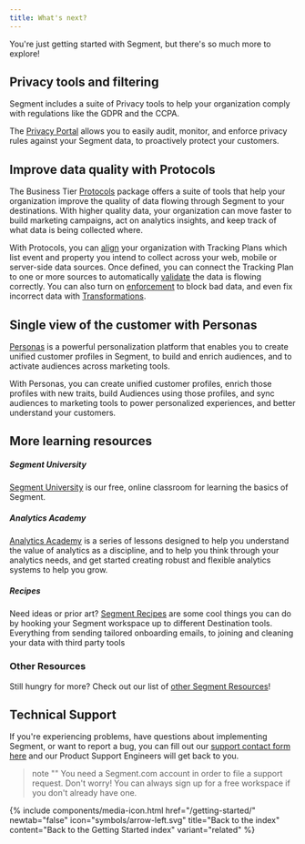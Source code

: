 ```yaml
---
title: What's next?
---
```


You're just getting started with Segment, but there's so much more to explore!

## Privacy tools and filtering

Segment includes a suite of Privacy tools to help your organization comply with regulations like the GDPR and the CCPA.

The [Privacy Portal](/docs/privacy-portal/portal/) allows you to easily audit, monitor, and enforce privacy rules against your Segment data, to proactively protect your customers.

## Improve data quality with Protocols

The Business Tier [Protocols](/docs/protocols/) package offers a suite of tools that help your organization improve the quality of data flowing through Segment to your destinations. With higher quality data, your organization can move faster to build marketing campaigns, act on analytics insights, and keep track of what data is being collected where. 

With Protocols, you can [align](/docs/protocols/align) your organization with Tracking Plans which list event and property you intend to collect across your web, mobile or server-side data sources. Once defined, you can connect the Tracking Plan to one or more sources to automatically [validate](/docs/protocols/validate) the data is flowing correctly. You can also turn on [enforcement](/docs/protocols/enforce) to block bad data, and even fix incorrect data with [Transformations](/docs/protocols/transform).

## Single view of the customer with Personas

[Personas](/docs/personas/) is a powerful personalization platform that enables you to create unified customer profiles in Segment, to build and enrich audiences, and to activate audiences across marketing tools.

With Personas, you can create unified customer profiles, enrich those profiles with new traits, build Audiences using those profiles, and sync audiences to marketing tools to power personalized experiences, and better understand your customers.


## More learning resources


##### Segment University

[Segment University](https://university.segment.com/?utm=docs) is our free, online classroom for learning the basics of Segment.

##### Analytics Academy

[Analytics Academy](https://segment.com/academy/?utm=docs) is a series of lessons designed to help you understand the value of analytics as a discipline, and to help you think through your analytics needs, and get started creating robust and flexible analytics systems to help you grow.

##### Recipes

Need ideas or prior art? [Segment Recipes](https://segment.com/recipes/?utm=docs) are some cool things you can do by hooking your Segment workspace up to different Destination tools. Everything from sending tailored onboarding emails, to joining and cleaning your data with third party tools

### Other Resources

Still hungry for more? Check out our list of [other Segment Resources](https://segment.com/resources/?utm=docs)!


## Technical Support

If you're experiencing problems, have questions about implementing Segment, or want to report a bug, you can fill out our [support contact form here](https://segment.com/help/contact/) and our Product Support Engineers will get back to you.

> note ""
> You need a Segment.com account in order to file a support request. Don't worry! You can always sign up for a free workspace if you don't already have one.


{% include components/media-icon.html  href="/getting-started/" newtab="false" icon="symbols/arrow-left.svg" title="Back to the index" content="Back to the Getting Started index" variant="related" %}
